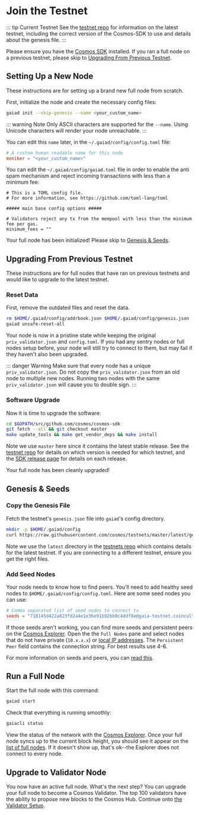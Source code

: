 # Join the Testnet

::: tip Current Testnet
See the [testnet repo](https://github.com/cosmos/testnets) for 
information on the latest testnet, including the correct version
of the Cosmos-SDK to use and details about the genesis file.
:::

Please ensure you have the [Cosmos SDK](/getting-started/installation.md) installed. If you ran a full node on a previous testnet, please skip to [Upgrading From Previous Testnet](#upgrading-from-previous-testnet).

## Setting Up a New Node

These instructions are for setting up a brand new full node from scratch. 

First, initialize the node and create the necessary config files:

```bash
gaiad init --skip-genesis --name <your_custom_name>
```

::: warning Note
Only ASCII characters are supported for the `--name`. Using Unicode characters will render your node unreachable.
:::

You can edit this `name` later, in the `~/.gaiad/config/config.toml` file:

```toml
# A custom human readable name for this node
moniker = "<your_custom_name>"
```

You can edit the `~/.gaiad/config/gaiad.toml` file in order to enable the anti spam mechanism and reject incoming transactions with less than a minimum fee:

```
# This is a TOML config file.
# For more information, see https://github.com/toml-lang/toml

##### main base config options #####

# Validators reject any tx from the mempool with less than the minimum fee per gas.
minimum_fees = ""
```


Your full node has been initialized! Please skip to [Genesis & Seeds](#genesis-seeds).

## Upgrading From Previous Testnet

These instructions are for full nodes that have ran on previous testnets and would like to upgrade to the latest testnet.

### Reset Data

First, remove the outdated files and reset the data.

```bash
rm $HOME/.gaiad/config/addrbook.json $HOME/.gaiad/config/genesis.json
gaiad unsafe-reset-all
```

Your node is now in a pristine state while keeping the original `priv_validator.json` and `config.toml`. If you had any sentry nodes or full nodes setup before,
your node will still try to connect to them, but may fail if they haven't also
been upgraded.

::: danger Warning
Make sure that every node has a unique `priv_validator.json`. Do not copy the `priv_validator.json` from an old node to multiple new nodes. Running two nodes with the same `priv_validator.json` will cause you to double sign.
:::

### Software Upgrade

Now it is time to upgrade the software:

```bash
cd $GOPATH/src/github.com/cosmos/cosmos-sdk
git fetch --all && git checkout master
make update_tools && make get_vendor_deps && make install
```

Note we use `master` here since it contains the latest stable release.
See the [testnet repo](https://github.com/cosmos/testnets) 
for details on which version is needed for which testnet, 
and the [SDK release page](https://github.com/cosmos/cosmos-sdk/releases) 
for details on each release.

Your full node has been cleanly upgraded!

## Genesis & Seeds

### Copy the Genesis File

Fetch the testnet's `genesis.json` file into `gaiad`'s config directory.

```bash
mkdir -p $HOME/.gaiad/config
curl https://raw.githubusercontent.com/cosmos/testnets/master/latest/genesis.json > $HOME/.gaiad/config/genesis.json
```

Note we use the `latest` directory in the [testnets repo](https://github.com/cosmos/testnets) 
which contains details for the latest testnet. If you are connecting to a different testnet, ensure you
get the right files.

### Add Seed Nodes

Your node needs to know how to find peers. You'll need to add healthy seed nodes to `$HOME/.gaiad/config/config.toml`. Here are some seed nodes you can use:

```toml
# Comma separated list of seed nodes to connect to
seeds = "718145d422a823fd2a4e1e36e91b92bb0c4ddf8e@gaia-testnet.coinculture.net:26656,5922bf29b48a18c2300b85cc53f424fce23927ab@67.207.73.206:26656,7c8b8fd03577cd4817f5be1f03d506f879df98d8@gaia-7000-seed1.interblock.io:26656,a28737ff02391a6e00a1d3b79befd57e68e8264c@gaia-7000-seed2.interblock.io:26656,987ffd26640cd03d08ed7e53b24dfaa7956e612d@gaia-7000-seed3.interblock.io:26656"
```

If those seeds aren't working, you can find more seeds and persistent peers on the [Cosmos Explorer](https://explorecosmos.network/nodes). Open the the `Full Nodes` pane and select nodes that do not have private (`10.x.x.x`) or [local IP addresses](https://en.wikipedia.org/wiki/Private_network). The `Persistent Peer` field contains the connection string. For best results use 4-6.

For more information on seeds and peers, you can [read this](https://github.com/tendermint/tendermint/blob/develop/docs/using-tendermint.md#peers).

## Run a Full Node

Start the full node with this command:

```bash
gaiad start
```

Check that everything is running smoothly:

```bash
gaiacli status
```

View the status of the network with the [Cosmos Explorer](https://explorecosmos.network). Once your full node syncs up to the current block height, you should see it appear on the [list of full nodes](https://explorecosmos.network/validators). If it doesn't show up, that's ok--the Explorer does not connect to every node.


## Upgrade to Validator Node

You now have an active full node. What's the next step? You can upgrade your full node to become a Cosmos Validator. The top 100 validators have the ability to propose new blocks to the Cosmos Hub. Continue onto [the Validator Setup](../validators/validator-setup.md).
